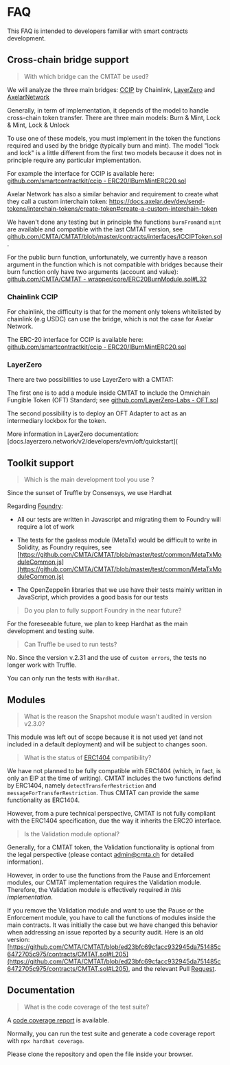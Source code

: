 # FAQ

This FAQ is intended to developers familiar with smart contracts
development.

## Cross-chain bridge support

> With which bridge can the CMTAT be used?

We will analyze the three main bridges: [CCIP](https://chain.link/cross-chain) by Chainlink, [LayerZero](https://layerzero.network) and [AxelarNetwork](https://www.axelar.network)

Generally, in term of implementation, it depends of the model to handle cross-chain token transfer. There are three main models: Burn & Mint, Lock & Mint, Lock & Unlock

To use one of these models, you must implement in the token the functions required and used by the bridge (typically burn and mint). The model "lock and lock" is a little different from the first two models because it does not in principle require any particular implementation.

For example the interface for CCIP is available here: [github.com/smartcontractkit/ccip - ERC20/IBurnMintERC20.sol](https://github.com/smartcontractkit/ccip/blob/948882675ad1c6604d4b911071fc3881148abe66/contracts/src/v0.8/shared/token/ERC20/IBurnMintERC20.sol)

Axelar Network has also a similar behavior and requirement to create what they call a custom interchain token: https://docs.axelar.dev/dev/send-tokens/interchain-tokens/create-token#create-a-custom-interchain-token

We haven't done any testing but in principle the functions `burnFrom`and `mint` are available and compatible with the last CMTAT version, see [github.com/CMTA/CMTAT/blob/master/contracts/interfaces/ICCIPToken.sol](https://github.com/CMTA/CMTAT/blob/master/contracts/interfaces/ICCIPToken.sol).

For the public burn function, unfortunately, we currently have a reason argument in the function which is not compatible with bridges because their burn function only have two arguments (account and value): [github.com/CMTA/CMTAT - wrapper/core/ERC20BurnModule.sol#L32](https://github.com/CMTA/CMTAT/blob/master/contracts/modules/wrapper/core/ERC20BurnModule.sol#L32)

### Chainlink CCIP

For chainlink, the difficulty is that for the moment only tokens whitelisted by chainlink (e.g USDC) can use the bridge, which is not the case for Axelar Network.

The ERC-20 interface for CCIP is available here: [github.com/smartcontractkit/ccip - ERC20/IBurnMintERC20.sol](https://github.com/smartcontractkit/ccip/blob/948882675ad1c6604d4b911071fc3881148abe66/contracts/src/v0.8/shared/token/ERC20/IBurnMintERC20.sol)

### LayerZero

There are two possibilities to use LayerZero with a CMTAT:

The first one is to add a module inside CMTAT to include the Omnichain Fungible Token (OFT) Standard; see  [github.com/LayerZero-Labs - OFT.sol](https://github.com/LayerZero-Labs/LayerZero-v2/blob/main/packages/layerzero-v2/evm/oapp/contracts/oft/OFT.sol)

The second possibility is to deploy an OFT Adapter to act as an intermediary lockbox for the token.

More information in LayerZero documentation: [docs.layerzero.network/v2/developers/evm/oft/quickstart](

## Toolkit support

> Which is the main development tool you use ?

Since the sunset of Truffle by Consensys, we use Hardhat

Regarding [Foundry](https://book.getfoundry.sh/):

- All our tests are written in Javascript and migrating them to Foundry will require a lot of work
- The tests for the gasless module (MetaTx) would be difficult to write
  in Solidity, as Foundry requires, see [https://github.com/CMTA/CMTAT/blob/master/test/common/MetaTxModuleCommon.js](https://github.com/CMTA/CMTAT/blob/master/test/common/MetaTxModuleCommon.js)

-  The OpenZeppelin libraries that we use have their tests mainly written in JavaScript, which provides a good basis for our tests


>  Do you plan to fully support Foundry in the near future? 

For the foreseeable future, we plan to keep Hardhat  as the main
development and testing suite.


>  Can Truffle be used to run tests?

No. Since the version v.2.31 and the use of `custom errors`, the tests no longer work with Truffle.

You can only run the tests with `Hardhat`.


## Modules

> What is the reason the Snapshot module wasn't audited in version v2.3.0?

This module was left out of scope because it is not used yet (and not included in a default deployment) and will be subject to changes soon. 

> What is the status of [ERC1404](https://erc1404) compatibility?

We have not planned to be fully compatible with ERC1404 (which, in fact, is only an EIP at the time of writing). 
CMTAT includes the two functions defind by ERC1404, namely `detectTransferRestriction` and `messageForTransferRestriction`.
Thus CMTAT can provide the same functionality as ERC1404.

However, from a pure technical perspective, CMTAT is not fully compliant
with the ERC1404 specification, due the way it inherits the ERC20
interface. 


> Is the Validation module optional? 

Generally, for a CMTAT token, the Validation functionality is optional
from the legal perspective (please contact admin@cmta.ch for detailed
information).

However, in order to use the functions from the Pause and Enforcement modules, our CMTAT implementation requires the Validation module. Therefore, the Validation module is effectively required *in this implementation*. 

If you remove the Validation module and want to use the Pause or the
Enforcement module, you have to call the functions of modules inside the main contracts. It was initially the case but we have changed this behavior when addressing an issue reported by a security audit.
Here is an old version:
[https://github.com/CMTA/CMTAT/blob/ed23bfc69cfacc932945da751485c6472705c975/contracts/CMTAT.sol#L205](https://github.com/CMTA/CMTAT/blob/ed23bfc69cfacc932945da751485c6472705c975/contracts/CMTAT.sol#L205), and the relevant Pull [Request](https://github.com/CMTA/CMTAT/pull/153).


## Documentation

> What is the code coverage of the test suite?

A [code coverage report](https://github.com/CMTA/CMTAT/blob/master/doc/general/test/coverage/index.html) is available.

Normally, you can run the test suite and generate a code coverage report with `npx hardhat coverage`.

Please clone the repository and open the file inside your browser.
